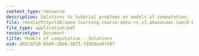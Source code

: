 ```yaml
---
content_type: resource
description: Solutions to tutorial problems on models of computation.
file: /media/https%3A/open-learning-course-data-rc.s3.amazonaws.com/6-004-computation-structures-spring-2009/d92c9f1005692be830757d589ea8f607_MIT6_004s09_tutor10_sol.pdf
file_type: application/pdf
resourcetype: Document
title: Models of computation - Solutions
uid: d92c9f10-0569-2be8-3075-7d589ea8f607
---
```

